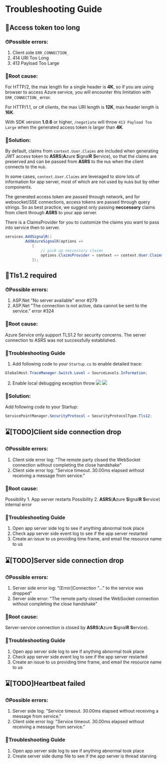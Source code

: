 # Troubleshooting Guide

## 🚄Access token too long

### ⏱Possible errors:

1. Client side `ERR_CONNECTION_`
2. 414 URI Too Long
3. 413 Payload Too Large

### 🧾Root cause:
For HTTP/2, the max length for a single header is **4K**, so if you are using browser to access Azure service, you will encounter this limitation with `ERR_CONNECTION_` error.

For HTTP/1.1, or c# clients, the max URI length is **12K**, max header length is **16K**.

With SDK version **1.0.6** or higher, `/negotiate` will throw `413 Payload Too Large` when the generated access token is larger than **4K**.

### 🔨Solution:
By default, claims from `context.User.Claims` are included when generating JWT access token to **ASRS**(**A**zure **S**ignal**R** **S**ervice), so that the claims are preserved and can be passed from **ASRS** to the `Hub` when the client connects to the `Hub`.

In some cases, `context.User.Claims` are leveraged to store lots of information for app server, most of which are not used by `Hub`s but by other components. 

The generated access token are passed through network, and for websocket/SSE connections, access tokens are passed through query strings. So as best practice, we suggest only passing **neccessory** claims from client through **ASRS** to your app server.

There is a ClaimsProvider for you to customize the claims you want to pass into service then to server.

```cs
services.AddSignalR()
        .AddAzureSignalR(options =>
            {
                // pick up neccessory claims
                options.ClaimsProvider = context => context.User.Claims.Where(...);
            });
```

## 🚄Tls1.2 required

### ⏱Possible errors:

1. ASP.Net "No server available" error #279
2. ASP.Net "The connection is not active, data cannot be sent to the service." error #324

### 🧾Root cause:
Azure Service only support TLS1.2 for security concerns. The server connection to ASRS was not successfully established.

### 🧷Troubleshooting Guide
1. Add following code to your `Startup.cs` to enable detailed trace:
```cs
GlobalHost.TraceManager.Switch.Level = SourceLevels.Information;
```
2. Enable local debugging exception throw
![](https://user-images.githubusercontent.com/668244/49123286-fe76b500-f2f2-11e8-908b-4b7bcb0508c3.png)
![](https://user-images.githubusercontent.com/668244/49123306-13534880-f2f3-11e8-80b6-576a3c10bfc8.png)

### 🔨Solution:

Add following code to your Startup:
```cs
ServicePointManager.SecurityProtocol = SecurityProtocolType.Tls12;
```

## ⌛️[TODO]Client side connection drop

### ⏱Possible errors:
1. Client side error log: "The remote party closed the WebSocket connection without completing the close handshake"
2. Client side error log: "Service timeout. 30.00ms elapsed without receiving a message from service."

### 🧾Root cause:
Possibility 1. App server restarts
Possibility 2. **ASRS**(**A**zure **S**ignal**R** **S**ervice) internal error

### 🧷Troubleshooting Guide
1. Open app server side log to see if anything abnormal took place
2. Check app server side event log to see if the app server restarted
3. Create an issue to us providing time frame, and email the resource name to us

## ⌛️[TODO]Server side connection drop

### ⏱Possible errors:
1. Server side error log: "[Error]Connection "..." to the service was dropped"
2. Server side error: "The remote party closed the WebSocket connection without completing the close handshake"

### 🧾Root cause:
Server-service connection is closed by **ASRS**(**A**zure **S**ignal**R** **S**ervice).

### 🧷Troubleshooting Guide
1. Open app server side log to see if anything abnormal took place
2. Check app server side event log to see if the app server restarted
3. Create an issue to us providing time frame, and email the resource name to us

## ⌛️[TODO]Heartbeat failed

### ⏱Possible errors:
1. Server side log: "Service timeout. 30.00ms elapsed without receiving a message from service."
2. Client side error log: "Service timeout. 30.00ms elapsed without receiving a message from service."

### 🧷Troubleshooting Guide
1. Open app server side log to see if anything abnormal took place
2. Create server side dump file to see if the app server is thread starving
